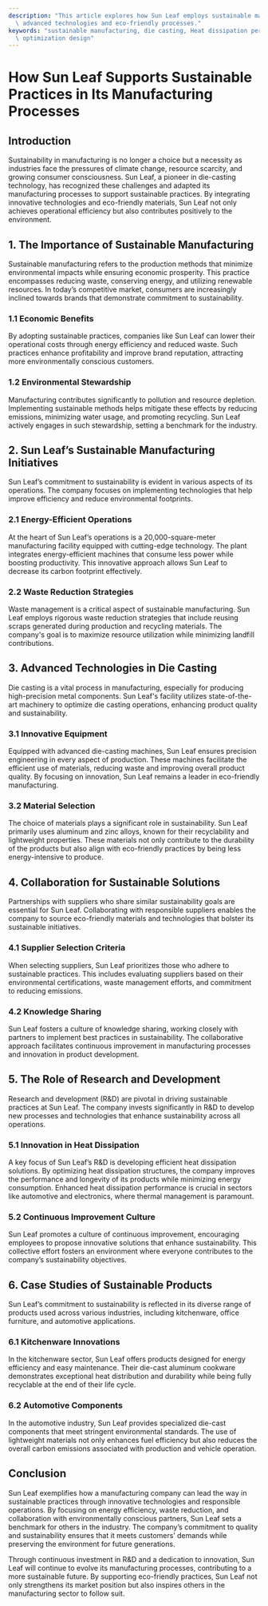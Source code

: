 ```yaml
---
description: "This article explores how Sun Leaf employs sustainable manufacturing practices through\
  \ advanced technologies and eco-friendly processes."
keywords: "sustainable manufacturing, die casting, Heat dissipation performance, Heat dissipation\
  \ optimization design"
---
```

# How Sun Leaf Supports Sustainable Practices in Its Manufacturing Processes

## Introduction

Sustainability in manufacturing is no longer a choice but a necessity as industries face the pressures of climate change, resource scarcity, and growing consumer consciousness. Sun Leaf, a pioneer in die-casting technology, has recognized these challenges and adapted its manufacturing processes to support sustainable practices. By integrating innovative technologies and eco-friendly materials, Sun Leaf not only achieves operational efficiency but also contributes positively to the environment. 

## 1. The Importance of Sustainable Manufacturing

Sustainable manufacturing refers to the production methods that minimize environmental impacts while ensuring economic prosperity. This practice encompasses reducing waste, conserving energy, and utilizing renewable resources. In today’s competitive market, consumers are increasingly inclined towards brands that demonstrate commitment to sustainability.

### 1.1 Economic Benefits

By adopting sustainable practices, companies like Sun Leaf can lower their operational costs through energy efficiency and reduced waste. Such practices enhance profitability and improve brand reputation, attracting more environmentally conscious customers.

### 1.2 Environmental Stewardship

Manufacturing contributes significantly to pollution and resource depletion. Implementing sustainable methods helps mitigate these effects by reducing emissions, minimizing water usage, and promoting recycling. Sun Leaf actively engages in such stewardship, setting a benchmark for the industry.

## 2. Sun Leaf’s Sustainable Manufacturing Initiatives

Sun Leaf’s commitment to sustainability is evident in various aspects of its operations. The company focuses on implementing technologies that help improve efficiency and reduce environmental footprints.

### 2.1 Energy-Efficient Operations

At the heart of Sun Leaf’s operations is a 20,000-square-meter manufacturing facility equipped with cutting-edge technology. The plant integrates energy-efficient machines that consume less power while boosting productivity. This innovative approach allows Sun Leaf to decrease its carbon footprint effectively.

### 2.2 Waste Reduction Strategies

Waste management is a critical aspect of sustainable manufacturing. Sun Leaf employs rigorous waste reduction strategies that include reusing scraps generated during production and recycling materials. The company's goal is to maximize resource utilization while minimizing landfill contributions.

## 3. Advanced Technologies in Die Casting

Die casting is a vital process in manufacturing, especially for producing high-precision metal components. Sun Leaf's facility utilizes state-of-the-art machinery to optimize die casting operations, enhancing product quality and sustainability.

### 3.1 Innovative Equipment

Equipped with advanced die-casting machines, Sun Leaf ensures precision engineering in every aspect of production. These machines facilitate the efficient use of materials, reducing waste and improving overall product quality. By focusing on innovation, Sun Leaf remains a leader in eco-friendly manufacturing.

### 3.2 Material Selection

The choice of materials plays a significant role in sustainability. Sun Leaf primarily uses aluminum and zinc alloys, known for their recyclability and lightweight properties. These materials not only contribute to the durability of the products but also align with eco-friendly practices by being less energy-intensive to produce.

## 4. Collaboration for Sustainable Solutions

Partnerships with suppliers who share similar sustainability goals are essential for Sun Leaf. Collaborating with responsible suppliers enables the company to source eco-friendly materials and technologies that bolster its sustainable initiatives.

### 4.1 Supplier Selection Criteria

When selecting suppliers, Sun Leaf prioritizes those who adhere to sustainable practices. This includes evaluating suppliers based on their environmental certifications, waste management efforts, and commitment to reducing emissions.

### 4.2 Knowledge Sharing

Sun Leaf fosters a culture of knowledge sharing, working closely with partners to implement best practices in sustainability. The collaborative approach facilitates continuous improvement in manufacturing processes and innovation in product development.

## 5. The Role of Research and Development

Research and development (R&D) are pivotal in driving sustainable practices at Sun Leaf. The company invests significantly in R&D to develop new processes and technologies that enhance sustainability across all operations.

### 5.1 Innovation in Heat Dissipation

A key focus of Sun Leaf’s R&D is developing efficient heat dissipation solutions. By optimizing heat dissipation structures, the company improves the performance and longevity of its products while minimizing energy consumption. Enhanced heat dissipation performance is crucial in sectors like automotive and electronics, where thermal management is paramount.

### 5.2 Continuous Improvement Culture

Sun Leaf promotes a culture of continuous improvement, encouraging employees to propose innovative solutions that enhance sustainability. This collective effort fosters an environment where everyone contributes to the company’s sustainability objectives.

## 6. Case Studies of Sustainable Products

Sun Leaf’s commitment to sustainability is reflected in its diverse range of products used across various industries, including kitchenware, office furniture, and automotive applications.

### 6.1 Kitchenware Innovations

In the kitchenware sector, Sun Leaf offers products designed for energy efficiency and easy maintenance. Their die-cast aluminum cookware demonstrates exceptional heat distribution and durability while being fully recyclable at the end of their life cycle.

### 6.2 Automotive Components

In the automotive industry, Sun Leaf provides specialized die-cast components that meet stringent environmental standards. The use of lightweight materials not only enhances fuel efficiency but also reduces the overall carbon emissions associated with production and vehicle operation.

## Conclusion

Sun Leaf exemplifies how a manufacturing company can lead the way in sustainable practices through innovative technologies and responsible operations. By focusing on energy efficiency, waste reduction, and collaboration with environmentally conscious partners, Sun Leaf sets a benchmark for others in the industry. The company’s commitment to quality and sustainability ensures that it meets customers’ demands while preserving the environment for future generations.

Through continuous investment in R&D and a dedication to innovation, Sun Leaf will continue to evolve its manufacturing processes, contributing to a more sustainable future. By supporting eco-friendly practices, Sun Leaf not only strengthens its market position but also inspires others in the manufacturing sector to follow suit.
